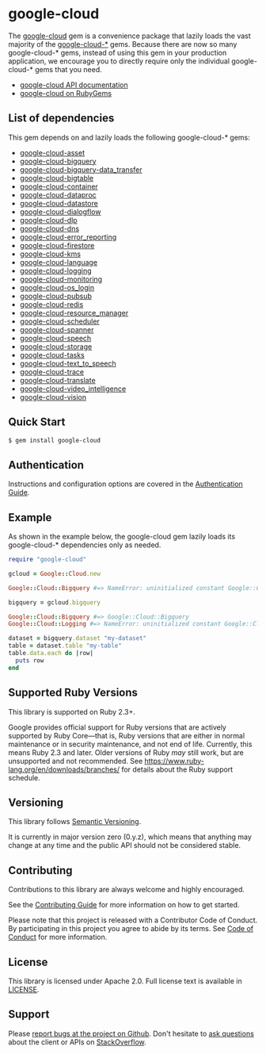 # google-cloud

The [google-cloud](https://github.com/googleapis/google-cloud-ruby/tree/master/google-cloud)
gem is a convenience package that lazily loads the vast majority of the
[google-cloud-*](https://github.com/googleapis/google-cloud-ruby) gems.
Because there are now so many google-cloud-* gems, instead of using this gem in
your production application, we encourage you to directly require only the
individual google-cloud-* gems that you need.

- [google-cloud API documentation](https://googleapis.dev/ruby/docs/google-cloud/latest)
- [google-cloud on RubyGems](https://rubygems.org/gems/google-cloud)

## List of dependencies

This gem depends on and lazily loads the following google-cloud-* gems:

- [google-cloud-asset](https://googleapis.github.io/google-cloud-ruby/docs/google-cloud-asset)
- [google-cloud-bigquery](https://googleapis.github.io/google-cloud-ruby/docs/google-cloud-bigquery)
- [google-cloud-bigquery-data_transfer](https://googleapis.github.io/google-cloud-ruby/docs/google-cloud-bigquery-data_transfer)
- [google-cloud-bigtable](https://googleapis.github.io/google-cloud-ruby/docs/google-cloud-bigtable)
- [google-cloud-container](https://googleapis.github.io/google-cloud-ruby/docs/google-cloud-container)
- [google-cloud-dataproc](https://googleapis.github.io/google-cloud-ruby/docs/google-cloud-dataproc)
- [google-cloud-datastore](https://googleapis.github.io/google-cloud-ruby/docs/google-cloud-datastore)
- [google-cloud-dialogflow](https://googleapis.github.io/google-cloud-ruby/docs/google-cloud-dialogflow)
- [google-cloud-dlp](https://googleapis.github.io/google-cloud-ruby/docs/google-cloud-dlp)
- [google-cloud-dns](https://googleapis.github.io/google-cloud-ruby/docs/google-cloud-dns)
- [google-cloud-error_reporting](https://googleapis.github.io/google-cloud-ruby/docs/google-cloud-error_reporting)
- [google-cloud-firestore](https://googleapis.github.io/google-cloud-ruby/docs/google-cloud-firestore)
- [google-cloud-kms](https://googleapis.github.io/google-cloud-ruby/docs/google-cloud-kms)
- [google-cloud-language](https://googleapis.github.io/google-cloud-ruby/docs/google-cloud-language)
- [google-cloud-logging](https://googleapis.github.io/google-cloud-ruby/docs/google-cloud-logging)
- [google-cloud-monitoring](https://googleapis.github.io/google-cloud-ruby/docs/google-cloud-monitoring)
- [google-cloud-os_login](https://googleapis.github.io/google-cloud-ruby/docs/google-cloud-os_login)
- [google-cloud-pubsub](https://googleapis.github.io/google-cloud-ruby/docs/google-cloud-pubsub)
- [google-cloud-redis](https://googleapis.github.io/google-cloud-ruby/docs/google-cloud-redis)
- [google-cloud-resource_manager](https://googleapis.github.io/google-cloud-ruby/docs/google-cloud-resource_manager)
- [google-cloud-scheduler](https://googleapis.github.io/google-cloud-ruby/docs/google-cloud-scheduler)
- [google-cloud-spanner](https://googleapis.github.io/google-cloud-ruby/docs/google-cloud-spanner)
- [google-cloud-speech](https://googleapis.github.io/google-cloud-ruby/docs/google-cloud-speech)
- [google-cloud-storage](https://googleapis.github.io/google-cloud-ruby/docs/google-cloud-storage)
- [google-cloud-tasks](https://googleapis.github.io/google-cloud-ruby/docs/google-cloud-tasks)
- [google-cloud-text_to_speech](https://googleapis.github.io/google-cloud-ruby/docs/google-cloud-text_to_speech)
- [google-cloud-trace](https://googleapis.github.io/google-cloud-ruby/docs/google-cloud-trace)
- [google-cloud-translate](https://googleapis.github.io/google-cloud-ruby/docs/google-cloud-translate)
- [google-cloud-video_intelligence](https://googleapis.github.io/google-cloud-ruby/docs/google-cloud-video_intelligence)
- [google-cloud-vision](https://googleapis.github.io/google-cloud-ruby/docs/google-cloud-vision)

## Quick Start

```sh
$ gem install google-cloud
```

## Authentication

Instructions and configuration options are covered in the [Authentication
Guide](./AUTHENTICATION.md).

## Example

As shown in the example below, the google-cloud gem lazily loads its
google-cloud-* dependencies only as needed.

```ruby
require "google-cloud"

gcloud = Google::Cloud.new

Google::Cloud::Bigquery #=> NameError: uninitialized constant Google::Cloud::Bigquery

bigquery = gcloud.bigquery

Google::Cloud::Bigquery #=> Google::Cloud::Bigquery
Google::Cloud::Logging #=> NameError: uninitialized constant Google::Cloud::Logging

dataset = bigquery.dataset "my-dataset"
table = dataset.table "my-table"
table.data.each do |row|
  puts row
end
```

## Supported Ruby Versions

This library is supported on Ruby 2.3+.

Google provides official support for Ruby versions that are actively supported
by Ruby Core—that is, Ruby versions that are either in normal maintenance or in
security maintenance, and not end of life. Currently, this means Ruby 2.3 and
later. Older versions of Ruby _may_ still work, but are unsupported and not
recommended. See https://www.ruby-lang.org/en/downloads/branches/ for details
about the Ruby support schedule.

## Versioning

This library follows [Semantic Versioning](http://semver.org/).

It is currently in major version zero (0.y.z), which means that anything may
change at any time and the public API should not be considered stable.

## Contributing

Contributions to this library are always welcome and highly encouraged.

See the [Contributing
Guide](./CONTRIBUTING.md)
for more information on how to get started.

Please note that this project is released with a Contributor Code of Conduct. By
participating in this project you agree to abide by its terms. See [Code of
Conduct](./CODE_OF_CONDUCT.md)
for more information.

## License

This library is licensed under Apache 2.0. Full license text is available in
[LICENSE](https://googleapis.github.io/google-cloud-ruby/docs/google-cloud/latest/file.LICENSE).

## Support

Please [report bugs at the project on
Github](https://github.com/googleapis/google-cloud-ruby/issues). Don't
hesitate to [ask
questions](http://stackoverflow.com/questions/tagged/google-cloud-platform+ruby)
about the client or APIs on [StackOverflow](http://stackoverflow.com).
